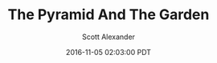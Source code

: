 ---
layout: podcast
title: "The Pyramid And The Garden"
author: Scott Alexander
description: https://slatestarcodex.com/2016/11/05/the-pyramid-and-the-garden/
date: 2016-11-05 02:03:00 PDT
length: 3172334
duration: 793
guid: the-pyramid-and-the-garden
---